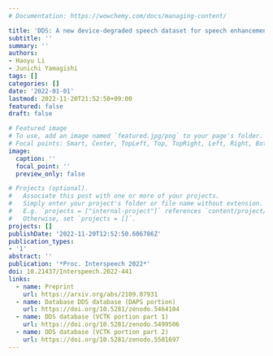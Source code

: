 ```yaml
---
# Documentation: https://wowchemy.com/docs/managing-content/

title: 'DDS: A new device-degraded speech dataset for speech enhancement'
subtitle: ''
summary: ''
authors:
- Haoyu Li
- Junichi Yamagishi
tags: []
categories: []
date: '2022-01-01'
lastmod: 2022-11-20T21:52:50+09:00
featured: false
draft: false

# Featured image
# To use, add an image named `featured.jpg/png` to your page's folder.
# Focal points: Smart, Center, TopLeft, Top, TopRight, Left, Right, BottomLeft, Bottom, BottomRight.
image:
  caption: ''
  focal_point: ''
  preview_only: false

# Projects (optional).
#   Associate this post with one or more of your projects.
#   Simply enter your project's folder or file name without extension.
#   E.g. `projects = ["internal-project"]` references `content/project/deep-learning/index.md`.
#   Otherwise, set `projects = []`.
projects: []
publishDate: '2022-11-20T12:52:50.606786Z'
publication_types:
- '1'
abstract: ''
publication: '*Proc. Interspeech 2022*'
doi: 10.21437/Interspeech.2022-441
links:
  - name: Preprint
    url: https://arxiv.org/abs/2109.07931
  - name: Database DDS database (DAPS portion)
    url: https://doi.org/10.5281/zenodo.5464104
  - name: DDS database (VCTK portion part 1)
    url: https://doi.org/10.5281/zenodo.5499506
  - name: DDS database (VCTK portion part 2)
    url: https://doi.org/10.5281/zenodo.5501697
---
```


